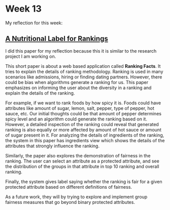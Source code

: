 # Week 13

My reflection for this week:

## [A Nutritional Label for Rankings](https://dl.acm.org/doi/pdf/10.1145/3183713.3193568)

I did this paper for my reflection because this it is similar to the research project I am working on.

This short paper is about a web based application called **Ranking Facts**. It tries to explain the details of ranking methodology. Ranking is used in many scenarios like admissions, hiring or finding dating partners. However, there could be bias when algorithms generate a ranking for us. This paper emphasizes on informing the user about the diversity in a ranking and explain the details of the ranking.

For example, if we want to rank foods by how spicy it is. Foods could have attributes like amount of sugar, lemon, salt, pepper, type of pepper, hot sauce, etc. Our initial thoughts could be that amount of pepper determines spicy level and an algorithm could generate the ranking based on it. However, a detailed inspection of the ranking could reveal that generated ranking is also equally or more affected by amount of hot sauce or amount of sugar present in it. For analyzing the details of ingredients of the ranking, the system in this paper has ingredients view which shows the details of the attributes that strongly influence the ranking.

Similarly, the paper also explores the demonstration of fairness in the ranking. The user can select an attribute as a protected attribute, and see the distribution of the groups in that attribute in top 10 ranking and overall ranking.

Finally, the system gives label saying whether the ranking is fair for a given protected attribute based on different definitions of fairness.

As a future work, they will by trying to explore and implement group fairness measures that go beyond binary protected attributes.


